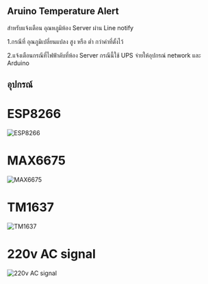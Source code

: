 ## Aruino Temperature Alert
สำหรับแจ้งเตือน อุณหภูมิห้อง Server ผ่าน Line notify

1.กรณีที่ อุณภูมิเปลี่ยนแปลง สูง หรือ ต่ำ กว่าค่าที่ตั้งไว้

2.แจ้งเตือนกรณีที่ไฟฟ้าดับที่ห้อง Server กรณีนี้ใช้ UPS จ่ายให้อุปกรณ์ network และ Arduino

## อุปกรณ์

# ESP8266
![ESP8266](https://i0.wp.com/randomnerdtutorials.com/wp-content/uploads/2019/05/ESP8266-NodeMCU-kit-12-E-pinout-gpio-pin.png)

# MAX6675
![MAX6675](https://hallroad.org/images/thumbnails/500/500/detailed/16/MAX6675_MODULE___K_TYPE_Thermocouple_Sensor_Sensor_In_Pakistan.jpg)

# TM1637
![TM1637](https://lastminuteengineers.b-cdn.net/wp-content/uploads/featuredimages/Arduino-Tutorial-for-Interfacing-TM1637-4-Digit-7-Segment-LED-Display-Module.webp)

# 220v AC signal
![220v AC signal](https://ae01.alicdn.com/kf/HTB1eV6AMVXXXXaUapXXq6xXFXXX5.jpg)
